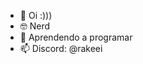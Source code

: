 - 👋 Oi :)))
- 🤓 Nerd 
- 🌱 Aprendendo a programar
- 📫 Discord: @rakeei

<!---
Rakeei06/Rakeei06 is a ✨ special ✨ repository because its `README.md` (this file) appears on your GitHub profile.
You can click the Preview link to take a look at your changes.
--->
